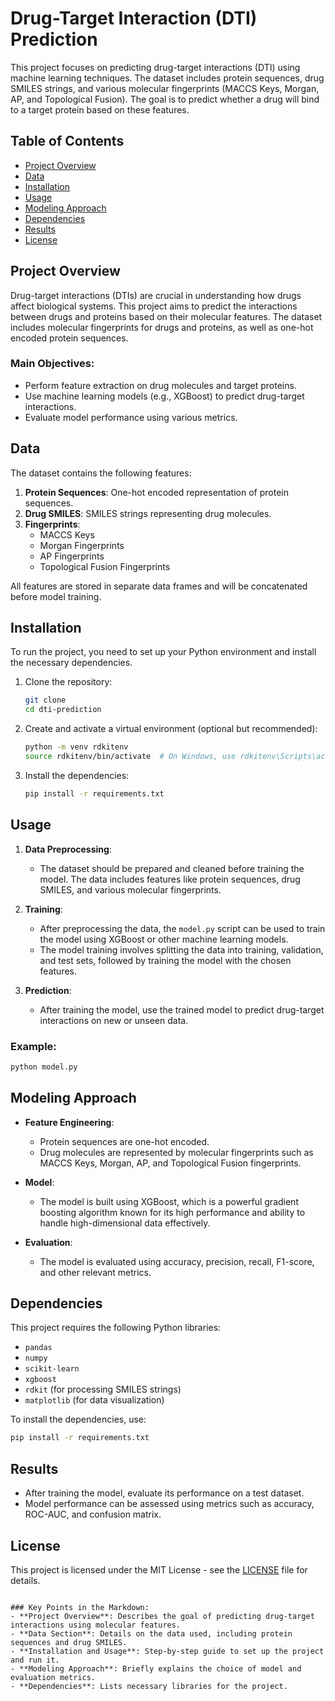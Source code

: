 # Drug-Target Interaction (DTI) Prediction

This project focuses on predicting drug-target interactions (DTI) using machine learning techniques. The dataset includes protein sequences, drug SMILES strings, and various molecular fingerprints (MACCS Keys, Morgan, AP, and Topological Fusion). The goal is to predict whether a drug will bind to a target protein based on these features.

## Table of Contents
- [Project Overview](#project-overview)
- [Data](#data)
- [Installation](#installation)
- [Usage](#usage)
- [Modeling Approach](#modeling-approach)
- [Dependencies](#dependencies)
- [Results](#results)
- [License](#license)

## Project Overview
Drug-target interactions (DTIs) are crucial in understanding how drugs affect biological systems. This project aims to predict the interactions between drugs and proteins based on their molecular features. The dataset includes molecular fingerprints for drugs and proteins, as well as one-hot encoded protein sequences.

### Main Objectives:
- Perform feature extraction on drug molecules and target proteins.
- Use machine learning models (e.g., XGBoost) to predict drug-target interactions.
- Evaluate model performance using various metrics.

## Data
The dataset contains the following features:
1. **Protein Sequences**: One-hot encoded representation of protein sequences.
2. **Drug SMILES**: SMILES strings representing drug molecules.
3. **Fingerprints**: 
   - MACCS Keys
   - Morgan Fingerprints
   - AP Fingerprints
   - Topological Fusion Fingerprints
   
All features are stored in separate data frames and will be concatenated before model training.

## Installation
To run the project, you need to set up your Python environment and install the necessary dependencies.

1. Clone the repository:
   ```bash
   git clone 
   cd dti-prediction
   ```

2. Create and activate a virtual environment (optional but recommended):
   ```bash
   python -m venv rdkitenv
   source rdkitenv/bin/activate  # On Windows, use rdkitenv\Scripts\activate
   ```

3. Install the dependencies:
   ```bash
   pip install -r requirements.txt
   ```

## Usage

1. **Data Preprocessing**: 
   - The dataset should be prepared and cleaned before training the model. The data includes features like protein sequences, drug SMILES, and various molecular fingerprints.
   
2. **Training**: 
   - After preprocessing the data, the `model.py` script can be used to train the model using XGBoost or other machine learning models.
   - The model training involves splitting the data into training, validation, and test sets, followed by training the model with the chosen features.

3. **Prediction**:
   - After training the model, use the trained model to predict drug-target interactions on new or unseen data.

### Example:
```bash
python model.py
```

## Modeling Approach
- **Feature Engineering**: 
  - Protein sequences are one-hot encoded.
  - Drug molecules are represented by molecular fingerprints such as MACCS Keys, Morgan, AP, and Topological Fusion fingerprints.
  
- **Model**:
  - The model is built using XGBoost, which is a powerful gradient boosting algorithm known for its high performance and ability to handle high-dimensional data effectively.
  
- **Evaluation**:
  - The model is evaluated using accuracy, precision, recall, F1-score, and other relevant metrics.

## Dependencies
This project requires the following Python libraries:
- `pandas`
- `numpy`
- `scikit-learn`
- `xgboost`
- `rdkit` (for processing SMILES strings)
- `matplotlib` (for data visualization)

To install the dependencies, use:
```bash
pip install -r requirements.txt
```

## Results
- After training the model, evaluate its performance on a test dataset.
- Model performance can be assessed using metrics such as accuracy, ROC-AUC, and confusion matrix.

## License
This project is licensed under the MIT License - see the [LICENSE](LICENSE) file for details.
```

### Key Points in the Markdown:
- **Project Overview**: Describes the goal of predicting drug-target interactions using molecular features.
- **Data Section**: Details on the data used, including protein sequences and drug SMILES.
- **Installation and Usage**: Step-by-step guide to set up the project and run it.
- **Modeling Approach**: Briefly explains the choice of model and evaluation metrics.
- **Dependencies**: Lists necessary libraries for the project.

